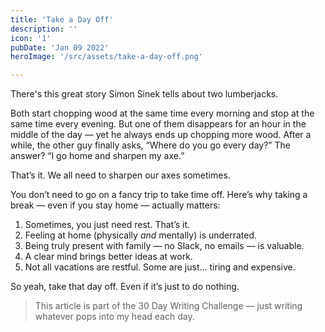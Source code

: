 ```yaml
---
title: 'Take a Day Off'
description: ''
icon: '1'
pubDate: 'Jan 09 2022'
heroImage: '/src/assets/take-a-day-off.png'

---
```


There's this great story Simon Sinek tells about two lumberjacks.

Both start chopping wood at the same time every morning and stop at the same time every evening. But one of them disappears for an hour in the middle of the day — yet he always ends up chopping more wood. After a while, the other guy finally asks, “Where do you go every day?” The answer? “I go home and sharpen my axe.”

That’s it. We all need to sharpen our axes sometimes.

You don’t need to go on a fancy trip to take time off. Here’s why taking a break — even if you stay home — actually matters:

1. Sometimes, you just need rest. That’s it.
2. Feeling at home (physically *and* mentally) is underrated.
3. Being truly present with family — no Slack, no emails — is valuable.
4. A clear mind brings better ideas at work.
5. Not all vacations are restful. Some are just... tiring and expensive.

So yeah, take that day off. Even if it’s just to do nothing.

> This article is part of the 30 Day Writing Challenge — just writing whatever pops into my head each day.
